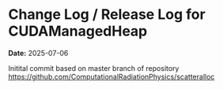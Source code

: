 Change Log / Release Log for CUDAManagedHeap
============================================

**Date:** 2025-07-06

Initital commit based on master branch of repository https://github.com/ComputationalRadiationPhysics/scatteralloc
